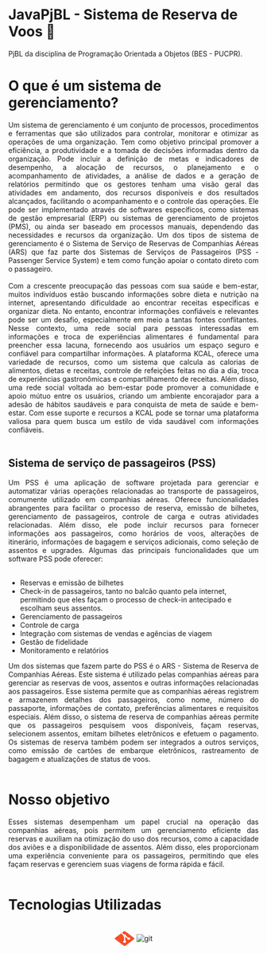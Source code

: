 # JavaPjBL - Sistema de Reserva de Voos 🛫
PjBL da disciplina de Programação Orientada a Objetos (BES - PUCPR).

# O que é um sistema de gerenciamento? 
<div align="justify">
Um sistema de gerenciamento é um conjunto de processos, procedimentos e ferramentas que são utilizados para controlar, monitorar e otimizar as operações de uma organização. Tem como objetivo principal promover a eficiência, a produtividade e a tomada de decisões informadas dentro da organização. 
Pode incluir a definição de metas e indicadores de desempenho, a alocação de recursos, o planejamento e o acompanhamento de atividades, a análise de dados e a geração de relatórios permitindo que os gestores tenham uma visão geral das atividades em andamento, dos recursos disponíveis e dos resultados alcançados, facilitando o acompanhamento e o controle das operações.
Ele pode ser implementado através de softwares específicos, como sistemas de gestão empresarial (ERP) ou sistemas de gerenciamento de projetos (PMS), ou ainda ser baseado em processos manuais, dependendo das necessidades e recursos da organização. 
Um dos tipos de sistema de gerenciamento é o Sistema de Serviço de Reservas de Companhias Aéreas (ARS) que faz parte dos Sistemas de Serviços de Passageiros (PSS - Passenger Service System) e tem como função apoiar o contato direto com o passageiro.
</div>
<br>
<div align="justify">
Com a crescente preocupação das pessoas com sua saúde e bem-estar, muitos indivíduos estão buscando informações sobre dieta e nutrição na internet, apresentando dificuldade ao encontrar receitas específicas e organizar dieta. No entanto, encontrar informações confiáveis e relevantes pode ser um desafio, especialmente em meio a tantas fontes conflitantes. 
Nesse contexto, uma rede social para pessoas interessadas em informações e troca de experiências alimentares é fundamental para preencher essa lacuna, fornecendo aos usuários um espaço seguro e confiável para compartilhar informações.  A plataforma KCAL, oferece uma variedade de recursos, como um sistema que calcula   as calorias de alimentos, dietas e receitas, controle de refeições feitas no dia a dia, troca de experiências gastronômicas e compartilhamento de receitas. 
Além disso, uma rede social voltada ao bem-estar pode promover a comunidade e apoio mútuo entre os usuários, criando um ambiente encorajador para a adesão de hábitos saudáveis e para conquista de meta de saúde e bem-estar.
Com esse suporte e recursos a KCAL pode se tornar uma plataforma valiosa para quem busca um estilo de vida saudável com informações confiáveis.
</div>
<br>

## Sistema de serviço de passageiros (PSS)
<div align="justify">
Um PSS é uma aplicação de software projetada para gerenciar e automatizar várias operações relacionadas ao transporte de passageiros, comumente utilizado em companhias aéreas. Oferece funcionalidades abrangentes para facilitar o processo de reserva, emissão de bilhetes, gerenciamento de passageiros, controle de carga e outras atividades relacionadas. 
Além disso, ele pode incluir recursos para fornecer informações aos passageiros, como horários de voos, alterações de itinerário, informações de bagagem e serviços adicionais, como seleção de assentos e upgrades.
Algumas das principais funcionalidades que um software PSS pode oferecer:
</div>
<br>
<ul>
    <li>Reservas e emissão de bilhetes</i>
    <li>Check-in de passageiros, tanto no balcão quanto pela internet, permitindo que eles façam o processo de check-in antecipado e escolham seus assentos.</i>
    <li>Gerenciamento de passageiros</i>
    <li>Controle de carga</i>
    <li>Integração com sistemas de vendas e agências de viagem</i>
    <li>Gestão de fidelidade</i>
    <li>Monitoramento e relatórios</i>
</ul>
<div align="justify">
Um dos sistemas que fazem parte do PSS é o ARS - Sistema de Reserva de Companhias Aéreas. Este sistema é utilizado pelas companhias aéreas para gerenciar as reservas de voos, assentos e outras informações relacionadas aos passageiros. Esse sistema permite que as companhias aéreas registrem e armazenem detalhes dos passageiros, como nome, número do passaporte, informações de contato, preferências alimentares e requisitos especiais.
Além disso, o sistema de reserva de companhias aéreas permite que os passageiros pesquisem voos disponíveis, façam reservas, selecionem assentos, emitam bilhetes eletrônicos e efetuem o pagamento. Os sistemas de reserva também podem ser integrados a outros serviços, como emissão de cartões de embarque eletrônicos, rastreamento de bagagem e atualizações de status de voos.
</div>
<br>

# Nosso objetivo
<div align="justify">
Esses sistemas desempenham um papel crucial na operação das companhias aéreas, pois permitem um gerenciamento eficiente das reservas e auxiliam na otimização do uso dos recursos, como a capacidade dos aviões e a disponibilidade de assentos. Além disso, eles proporcionam uma experiência conveniente para os passageiros, permitindo que eles façam reservas e gerenciem suas viagens de forma rápida e fácil.
</div>
<br>

# Tecnologias Utilizadas 

<div align="center" valign="top"><br>
  <!-- <img align="center" alt="Js" height="30" width="40" src="https://raw.githubusercontent.com/devicons/devicon/master/icons/javascript/javascript-plain.svg"> -->
  <!-- <img align="center" alt="HTML" height="30" width="40" src="https://raw.githubusercontent.com/devicons/devicon/master/icons/html5/html5-original.svg"> -->
  <!-- <img align="center" alt="CSS" height="30" width="40" src="https://raw.githubusercontent.com/devicons/devicon/master/icons/css3/css3-original.svg"> -->
  <img align="center" alt="git" height="30" width="40" src="https://raw.githubusercontent.com/devicons/devicon/master/icons/git/git-original.svg">
  <!-- <img align="center" alt="Sql" height="30" width="40" src="https://raw.githubusercontent.com/devicons/devicon/master/icons/mysql/mysql-original-wordmark.svg"> -->
  <!-- <img align="center" alt="php" height="30" width="40" src="https://raw.githubusercontent.com/devicons/devicon/master/icons/php/php-original.svg"> -->
  <!-- <img align="center" alt="" height="30" width="40" src="https://raw.githubusercontent.com/devicons/devicon/master/icons/bootstrap/bootstrap-plain-wordmark.svg"> -->
  <img align="center" alt="git" height="30" width="40" src="https://cdn.jsdelivr.net/gh/devicons/devicon/icons/java/java-plain.svg">
</div>